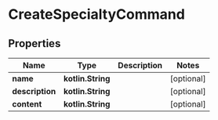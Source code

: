 
# CreateSpecialtyCommand

## Properties
Name | Type | Description | Notes
------------ | ------------- | ------------- | -------------
**name** | **kotlin.String** |  |  [optional]
**description** | **kotlin.String** |  |  [optional]
**content** | **kotlin.String** |  |  [optional]



